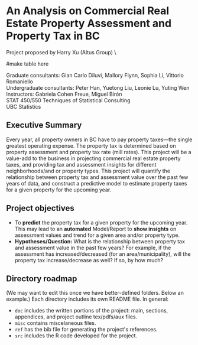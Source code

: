 # An Analysis on Commercial Real Estate Property Assessment and Property Tax in BC
Project proposed by Harry Xu (Altus Group) \

#make table here

Graduate consultants: Gian Carlo Diluvi, Mallory Flynn, Sophia Li, Vittorio Romaniello \
Undergraduate consultants: Peter Han, Yuetong Liu, Leonie Lu, Yuting Wen \
Instructors: Gabriela Cohen Freue, Miguel Birón \
STAT 450/550 Techniques of Statistical Consulting \
UBC Statistics

## Executive Summary
Every year, all property owners in BC have to pay property taxes&mdash;the single greatest operating expense. The property tax is determined based on property assessment and property tax rate (mill rates). This project will be a value-add to the business in projecting commercial real estate property taxes, and providing tax and assessment insights for different neighborhoods/and or property types. This project will quantify the relationship between property tax and assessment value over the past few years of data, and construct a predictive model to estimate property taxes for a given property for the upcoming year.

## Project objectives
* To **predict** the property tax for a given property for the upcoming year.  This may lead to an **automated** Model/Report to **show insights** on assessment values and trend for a given area and/or property type.
* **Hypotheses/Question:** What is the relationship between property tax and assessment value in the past few years? For example, if the assessment has increased/decreased (for an area/municipality), will the property tax increase/decrease as well? If so, by how much?

## Directory roadmap
(We may want to edit this once we have better-defined folders. Below an example.)
Each directory includes its own README file. In general:
* `doc` includes the written portions of the project: main, sections, appendices, and project outline tex/pdfs/aux files.
* `misc` contains miscelaneous files.
* `ref` has the bib file for generating the project's references.
* `src` includes the R code developed for the project.


